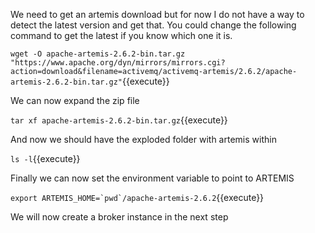 We need to get an artemis download but for now I do not have a way to detect the
latest version and get that. You could change the following command to get the latest if
you know which one it is.

``wget -O apache-artemis-2.6.2-bin.tar.gz "https://www.apache.org/dyn/mirrors/mirrors.cgi?action=download&filename=activemq/activemq-artemis/2.6.2/apache-artemis-2.6.2-bin.tar.gz"``{{execute}}

We can now expand the zip file

``tar xf apache-artemis-2.6.2-bin.tar.gz``{{execute}}

And now we should have the exploded folder with artemis within

``ls -l``{{execute}}

Finally we can now set the environment variable to point to ARTEMIS

``export ARTEMIS_HOME=`pwd`/apache-artemis-2.6.2``{{execute}}

We will now create a broker instance in the next step
